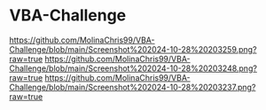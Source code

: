 # VBA-Challenge

https://github.com/MolinaChris99/VBA-Challenge/blob/main/Screenshot%202024-10-28%20203259.png?raw=true
https://github.com/MolinaChris99/VBA-Challenge/blob/main/Screenshot%202024-10-28%20203248.png?raw=true
https://github.com/MolinaChris99/VBA-Challenge/blob/main/Screenshot%202024-10-28%20203237.png?raw=true
